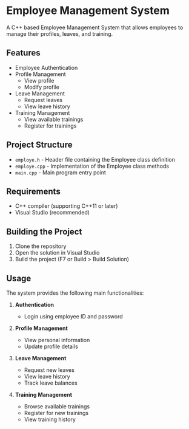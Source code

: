 # Employee Management System

A C++ based Employee Management System that allows employees to manage their profiles, leaves, and training.

## Features

- Employee Authentication
- Profile Management
  - View profile
  - Modify profile
- Leave Management
  - Request leaves
  - View leave history
- Training Management
  - View available trainings
  - Register for trainings

## Project Structure

- `employe.h` - Header file containing the Employee class definition
- `employe.cpp` - Implementation of the Employee class methods
- `main.cpp` - Main program entry point

## Requirements

- C++ compiler (supporting C++11 or later)
- Visual Studio (recommended)

## Building the Project

1. Clone the repository
2. Open the solution in Visual Studio
3. Build the project (F7 or Build > Build Solution)

## Usage

The system provides the following main functionalities:

1. **Authentication**
   - Login using employee ID and password

2. **Profile Management**
   - View personal information
   - Update profile details

3. **Leave Management**
   - Request new leaves
   - View leave history
   - Track leave balances

4. **Training Management**
   - Browse available trainings
   - Register for new trainings
   - View training history


